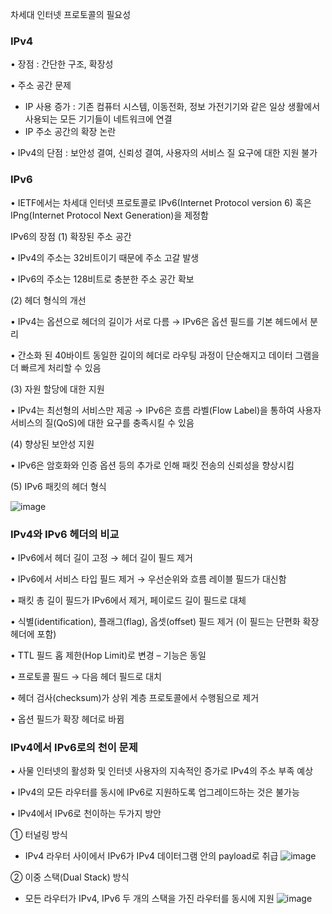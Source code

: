 차세대 인터넷 프로토콜의 필요성
### IPv4
• 장점 : 간단한 구조, 확장성

• 주소 공간 문제
- IP 사용 증가 : 기존 컴퓨터 시스템, 이동전화, 정보 가전기기와 같은 일상 생활에서 사용되는 모든 기기들이 네트워크에 연결
- IP 주소 공간의 확장 논란

• IPv4의 단점 : 보안성 결여, 신뢰성 결여, 사용자의 서비스 질 요구에 대한 지원 불가

### IPv6
• IETF에서는 차세대 인터넷 프로토콜로 IPv6(Internet Protocol version 6) 혹은
IPng(Internet Protocol Next Generation)을 제정함

 IPv6의 장점
(1) 확장된 주소 공간

• IPv4의 주소는 32비트이기 때문에 주소 고갈 발생

• IPv6의 주소는 128비트로 충분한 주소 공간 확보

(2) 헤더 형식의 개선

• IPv4는 옵션으로 헤더의 길이가 서로 다름 → IPv6은 옵션 필드를 기본 헤드에서 분리

• 간소화 된 40바이트 동일한 길이의 헤더로 라우팅 과정이 단순해지고 데이터 그램을 더 빠르게 처리할 수 있음

(3) 자원 할당에 대한 지원

• IPv4는 최선형의 서비스만 제공 → IPv6은 흐름 라벨(Flow Label)을 통하여 사용자 서비스의 질(QoS)에 대한 요구를 충족시킬 수 있음

(4) 향상된 보안성 지원

• IPv6은 암호화와 인증 옵션 등의 추가로 인해 패킷 전송의 신뢰성을 향상시킴

(5) IPv6 패킷의 헤더 형식

![image](https://github.com/jyzayu/TIL/assets/55649979/18e2f372-fe26-44bf-87b0-d95b1e6c0402)

### IPv4와 IPv6 헤더의 비교
• IPv6에서 헤더 길이 고정 → 헤더 길이 필드 제거

• IPv6에서 서비스 타입 필드 제거 → 우선순위와 흐름 레이블 필드가 대신함

• 패킷 총 길이 필드가 IPv6에서 제거, 페이로드 길이 필드로 대체

• 식별(identification), 플래그(flag), 옵셋(offset) 필드 제거 (이 필드는 단편화 확장 헤더에 포함)

• TTL 필드 홉 제한(Hop Limit)로 변경 – 기능은 동일

• 프로토콜 필드 → 다음 헤더 필드로 대치

• 헤더 검사(checksum)가 상위 계층 프로토콜에서 수행됨으로 제거

• 옵션 필드가 확장 헤더로 바뀜

 ### IPv4에서 IPv6로의 천이 문제
• 사물 인터넷의 활성화 및 인터넷 사용자의 지속적인 증가로 IPv4의 주소 부족 예상

• IPv4의 모든 라우터를 동시에 IPv6로 지원하도록 업그레이드하는 것은 불가능

• IPv4에서 IPv6로 천이하는 두가지 방안

① 터널링 방식
- IPv4 라우터 사이에서 IPv6가 IPv4 데이터그램 안의 payload로 취급
![image](https://github.com/jyzayu/TIL/assets/55649979/77c80dd2-99b0-4b5c-8913-1fd7278a6c2d)

② 이중 스택(Dual Stack) 방식
- 모든 라우터가 IPv4, IPv6 두 개의 스택을 가진 라우터를 동시에 지원
![image](https://github.com/jyzayu/TIL/assets/55649979/0a0c7089-3c9d-43cb-a058-5180849fbfcc)



